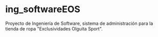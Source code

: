 # ing_softwareEOS
Proyecto de Ingeniería de Software, sistema de administración para la tienda de ropa "Exclusividades Olguita Sport".
